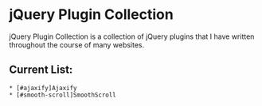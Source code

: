 jQuery Plugin Collection
========================
jQuery Plugin Collection is a collection of jQuery plugins that I have written throughout the course of many websites.

Current List:
-------------
	* [#ajaxify]Ajaxify
	* [#smooth-scroll]SmoothScroll